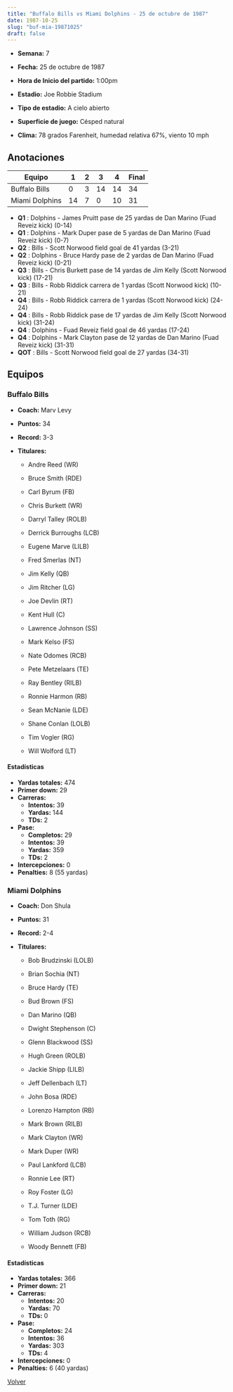 ```yaml
---
title: "Buffalo Bills vs Miami Dolphins - 25 de octubre de 1987"
date: 1987-10-25
slug: "buf-mia-19871025"
draft: false
---
```


* **Semana:** 7
* **Fecha:** 25 de octubre de 1987

* **Hora de Inicio del partido:** 1:00pm
* **Estadio:** Joe Robbie Stadium
* **Tipo de estadio:** A cielo abierto
* **Superficie de juego:** Césped natural
* **Clima:** 78 grados Farenheit, humedad relativa 67%, viento 10 mph





## Anotaciones
| Equipo | 1 | 2 | 3 | 4 | Final |
|--------|---|---|---|---|-------|
| Buffalo Bills  | 0 | 3 | 14 | 14  | 34 |
| Miami Dolphins  | 14 | 7 | 0 | 10  | 31 |
* **Q1** : Dolphins - James Pruitt pase de 25 yardas de Dan Marino (Fuad Reveiz kick) (0-14)
* **Q1** : Dolphins - Mark Duper pase de 5 yardas de Dan Marino (Fuad Reveiz kick) (0-7)
* **Q2** : Bills - Scott Norwood field goal de 41 yardas (3-21)
* **Q2** : Dolphins - Bruce Hardy pase de 2 yardas de Dan Marino (Fuad Reveiz kick) (0-21)
* **Q3** : Bills - Chris Burkett pase de 14 yardas de Jim Kelly (Scott Norwood kick) (17-21)
* **Q3** : Bills - Robb Riddick carrera de 1 yardas (Scott Norwood kick) (10-21)
* **Q4** : Bills - Robb Riddick carrera de 1 yardas (Scott Norwood kick) (24-24)
* **Q4** : Bills - Robb Riddick pase de 17 yardas de Jim Kelly (Scott Norwood kick) (31-24)
* **Q4** : Dolphins - Fuad Reveiz field goal de 46 yardas (17-24)
* **Q4** : Dolphins - Mark Clayton pase de 12 yardas de Dan Marino (Fuad Reveiz kick) (31-31)
* **QOT** : Bills - Scott Norwood field goal de 27 yardas (34-31)


## Equipos


### Buffalo Bills
* **Coach:** Marv Levy
* **Puntos:** 34
* **Record:** 3-3
* **Titulares:** 

  * Andre Reed (WR) 

  * Bruce Smith (RDE) 

  * Carl Byrum (FB) 

  * Chris Burkett (WR) 

  * Darryl Talley (ROLB) 

  * Derrick Burroughs (LCB) 

  * Eugene Marve (LILB) 

  * Fred Smerlas (NT) 

  * Jim Kelly (QB) 

  * Jim Ritcher (LG) 

  * Joe Devlin (RT) 

  * Kent Hull (C) 

  * Lawrence Johnson (SS) 

  * Mark Kelso (FS) 

  * Nate Odomes (RCB) 

  * Pete Metzelaars (TE) 

  * Ray Bentley (RILB) 

  * Ronnie Harmon (RB) 

  * Sean McNanie (LDE) 

  * Shane Conlan (LOLB) 

  * Tim Vogler (RG) 

  * Will Wolford (LT) 

#### Estadísticas
* **Yardas totales:** 474
* **Primer down:** 29
* **Carreras:**
  * **Intentos:** 39
  * **Yardas:** 144
  * **TDs:** 2
* **Pase:**
  * **Completos:** 29
  * **Intentos:** 39
  * **Yardas:** 359
  * **TDs:** 2
* **Intercepciones:** 0
* **Penalties:** 8 (55 yardas)

### Miami Dolphins
* **Coach:** Don Shula
* **Puntos:** 31
* **Record:** 2-4
* **Titulares:** 

  * Bob Brudzinski (LOLB) 

  * Brian Sochia (NT) 

  * Bruce Hardy (TE) 

  * Bud Brown (FS) 

  * Dan Marino (QB) 

  * Dwight Stephenson (C) 

  * Glenn Blackwood (SS) 

  * Hugh Green (ROLB) 

  * Jackie Shipp (LILB) 

  * Jeff Dellenbach (LT) 

  * John Bosa (RDE) 

  * Lorenzo Hampton (RB) 

  * Mark Brown (RILB) 

  * Mark Clayton (WR) 

  * Mark Duper (WR) 

  * Paul Lankford (LCB) 

  * Ronnie Lee (RT) 

  * Roy Foster (LG) 

  * T.J. Turner (LDE) 

  * Tom Toth (RG) 

  * William Judson (RCB) 

  * Woody Bennett (FB) 

#### Estadísticas
* **Yardas totales:** 366
* **Primer down:** 21
* **Carreras:**
  * **Intentos:** 20
  * **Yardas:** 70
  * **TDs:** 0
* **Pase:**
  * **Completos:** 24
  * **Intentos:** 36
  * **Yardas:** 303
  * **TDs:** 4
* **Intercepciones:** 0
* **Penalties:** 6 (40 yardas)


[Volver](/historia/1987)
